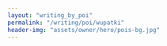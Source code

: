 ```yaml
---
layout: "writing_by_poi"
permalink: "/writing/poi/wupatki"
header-img: "assets/owner/hero/pois-bg.jpg"
---
```

